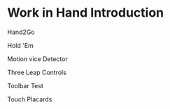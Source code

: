 Work in Hand Introduction
=========================


Hand2Go

Hold 'Em

Motion vice Detector

Three Leap Controls

Toolbar Test

Touch Placards